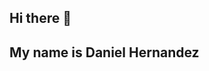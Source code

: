 ## Hi there 👋
## My name is Daniel Hernandez
<!--
**Canton22/Canton22** is a ✨ _special_ ✨ repository because its `README.md` (this file) appears on your GitHub profile.

Here are some ideas to get you started:

- 🔭 I’m currently working on Carbon Construcciones
- 🌱 I’m currently learning Bootcamp in TripleTen 
- 👯 I’m looking to collaborate on Good compañy
- 🤔 I’m looking for help with Data Scientys
- 💬 Ask me about How help in data 
- 📫 How to reach me: danielcanton.dug@gmail.com or CEL. 56-14-87-05-32
- 😄 Pronouns: ...
- ⚡ Fun fact: Im so sociable

<p align="center">
  <a href="https://skillicons.dev">
    <img src="https://skillicons.dev/icons?i=git,anaconda,docker,autocad,aws,sklearn,github,gmail,instagram,linkedin,ps,postgres,py,stackoverflo" />
  </a>
</p>

<img alt="Night Coding" src="https://raw.githubusercontent.com/AVS1508/AVS1508/master/assets/Night-Coding.gif" align="right"/>

### 🛠 &nbsp;Tech Stack

![Python](https://img.shields.io/badge/-Python-05122A?style=flat&logo=python)&nbsp;
![Bootstrap](https://img.shields.io/badge/-Bootstrap-05122A?style=flat&logo=bootstrap&logoColor=563D7C)\
![HTML](https://img.shields.io/badge/-HTML-05122A?style=flat&logo=HTML5)&nbsp;
![Git](https://img.shields.io/badge/-Git-05122A?style=flat&logo=git)&nbsp;
![GitHub](https://img.shields.io/badge/-GitHub-05122A?style=flat&logo=github)&nbsp;
![Visual Studio Code](https://img.shields.io/badge/-Visual%20Studio%20Code-05122A?style=flat&logo=visual-studio-code&logoColor=007ACC)&nbsp;
![Photoshop](https://img.shields.io/badge/-Photoshop-05122A?style=flat&logo=adobe-photoshop)&nbsp;

### ⚙️ &nbsp;GitHub Analytics

<p align="center">
<a href="https://github.com/AVS1508">
  <img height="180em" src="https://github-readme-stats-eight-theta.vercel.app/api?username=Canton22show_icons=true&theme=algolia&include_all_commits=true&count_private=true"/>
  <img height="180em" src="https://github-readme-stats-eight-theta.vercel.app/api/top-langs/?username=Canton22layout=compact&langs_count=8&theme=algolia"/>
</a>
</p>

### 🤝🏻 &nbsp;Connect with Me

<p align="center">
<a href="https://www.linkedin.com/in/daniel-aaron-hernandez-cantón-b159a7300
<a href="mailto:danielcanton.dug@gmail.com"><img src="https://img.shields.io/badge/-danielcanton.dug@gmail.com-D14836?style=flat&logo=Gmail&logoColor=white"/></a>
</p>

-----

Last Edited on: 20/06/2025
